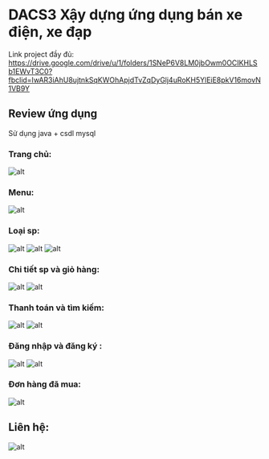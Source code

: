 # DACS3 Xậy dựng ứng dụng bán xe điện, xe đạp
Link project đầy đủ: https://drive.google.com/drive/u/1/folders/1SNeP6V8LM0jbOwm0OCIKHLSb1EWvT3C0?fbclid=IwAR3iAhU8ujtnkSqKWOhApjdTvZqDyGlj4uRoKH5YlEiE8pkV16movN1VB9Y
## Review ứng dụng
Sử dụng java + csdl mysql
### Trang chủ: 
![alt](https://scontent.fdad1-3.fna.fbcdn.net/v/t1.15752-9/342687972_6096305447119275_1916796172460026899_n.png?_nc_cat=111&ccb=1-7&_nc_sid=ae9488&_nc_ohc=6pCea276RyMAX_GCo4s&_nc_ht=scontent.fdad1-3.fna&oh=03_AdTeaHqmCcxE1SzMgEKioPs5DaVx1q6o2uuA_ZZ8E1FomQ&oe=647C624D)
### Menu: 
![alt](https://scontent.fdad1-4.fna.fbcdn.net/v/t1.15752-9/342684575_931352671512541_8902010288592278967_n.png?_nc_cat=100&ccb=1-7&_nc_sid=ae9488&_nc_ohc=BOO23Ebcb8AAX8xHsEm&_nc_ht=scontent.fdad1-4.fna&oh=03_AdRqjLP1wH8Ia7Vg2Bdoi2pCzBhsY-i27zQGDU8ya9Ejpg&oe=647C5D0E)
### Loại sp: 
![alt](https://scontent.fdad2-1.fna.fbcdn.net/v/t1.15752-9/344557674_789551355913227_3683593544650057161_n.png?_nc_cat=107&ccb=1-7&_nc_sid=ae9488&_nc_ohc=xmioDVyUrHMAX94y0VF&_nc_ht=scontent.fdad2-1.fna&oh=03_AdSI9GXkMUt0fmwb_2p5nNnsDoWVZsdWeEAM_yyqkQn8Wg&oe=647ACE2C)
![alt](https://scontent.fdad1-2.fna.fbcdn.net/v/t1.15752-9/342386286_224493846873944_8777932393468368696_n.png?_nc_cat=102&ccb=1-7&_nc_sid=ae9488&_nc_ohc=8r4_cT6gVZgAX_NV7oP&_nc_ht=scontent.fdad1-2.fna&oh=03_AdSu0z0TgW_DxMkF29tUWodvpFc0uIxrs2DMqfsAhxPfng&oe=647AD163)
![alt](https://scontent.fdad2-1.fna.fbcdn.net/v/t1.15752-9/344803381_684946266977468_8659273096531478665_n.png?_nc_cat=107&ccb=1-7&_nc_sid=ae9488&_nc_ohc=FcKmRBs_3ZQAX-w9yzU&_nc_ht=scontent.fdad2-1.fna&oh=03_AdS6lSOAm0MffUrZhtFccK_3CvMqonDYTG9P70Uj_Hz8xg&oe=647C7230)
### Chi tiết sp và giỏ hàng: 
![alt](https://scontent.fdad1-1.fna.fbcdn.net/v/t1.15752-9/342383132_644451027520935_924059904094552542_n.png?_nc_cat=104&ccb=1-7&_nc_sid=ae9488&_nc_ohc=INrTj2RM874AX_a9SO2&_nc_ht=scontent.fdad1-1.fna&oh=03_AdR1_flbUh7V8-Gai9oaa6MH1DhPjdwsfK1tINcpQWmNNw&oe=647ACA20)
![alt](https://scontent.fdad2-1.fna.fbcdn.net/v/t1.15752-9/344789777_903744090919789_9044394453185721452_n.png?_nc_cat=101&ccb=1-7&_nc_sid=ae9488&_nc_ohc=GHTO0RL_aOUAX__y9AH&_nc_ht=scontent.fdad2-1.fna&oh=03_AdS43u42JEkRONtnvcmufo2R4wMEEGqA79QBxFzqNQNAug&oe=647AD088)
### Thanh toán và tìm kiếm: 
![alt](https://scontent.fdad1-1.fna.fbcdn.net/v/t1.15752-9/343713146_2716238418508321_2297979120676697307_n.png?_nc_cat=104&ccb=1-7&_nc_sid=ae9488&_nc_ohc=uIxlM7AHzm0AX_njGHm&_nc_ht=scontent.fdad1-1.fna&oh=03_AdTeXJpvcuDjxksbDSgA9ocAL_97EliwdCCZEMEURC37yg&oe=647ADF85)
![alt](https://scontent.fdad1-4.fna.fbcdn.net/v/t1.15752-9/343724518_755265489634356_7617651699713239879_n.png?_nc_cat=105&ccb=1-7&_nc_sid=ae9488&_nc_ohc=gVbKaHRMDYQAX8Bze2G&_nc_ht=scontent.fdad1-4.fna&oh=03_AdTMPP3mbwjGoyxwPSJjh6jSY_tn4zxNpjT0BcCbti64Lw&oe=647AFFB0)
### Đăng nhập và đăng ký :
![alt](https://scontent.fdad1-3.fna.fbcdn.net/v/t1.15752-9/342490526_623873539781973_3496078869680043273_n.png?_nc_cat=110&ccb=1-7&_nc_sid=ae9488&_nc_ohc=1tFkMsBtXS4AX8FbgWh&_nc_ht=scontent.fdad1-3.fna&oh=03_AdT8uwmGbxIyS-VDagMFn-17KtCF7DKSx15Y7nHereNXnw&oe=647AE7F4)
![alt](https://scontent.fdad1-4.fna.fbcdn.net/v/t1.15752-9/344607791_759966022496450_6157133548422578482_n.png?_nc_cat=103&ccb=1-7&_nc_sid=ae9488&_nc_ohc=iS7HIWbvJtQAX_lx1VA&_nc_oc=AQnsscChFZ01rwjf9b0YF_wxHGxroVROu1z00qJW-M4wxqwmEiAgHDTtSWsypQITDzBeIqVX2t6JBsH_PMzRU6E5&_nc_ht=scontent.fdad1-4.fna&oh=03_AdStshh6Z9R5wfPv3_PBwMeuNDk5IIRtYU7mW2suXzF-Fw&oe=647AF5BA)
### Đơn hàng đã mua: 
![alt](https://scontent.fdad1-2.fna.fbcdn.net/v/t1.15752-9/345293089_1188026708562988_5149850443276702547_n.png?_nc_cat=102&ccb=1-7&_nc_sid=ae9488&_nc_ohc=_X4eahwIwmQAX_2druS&_nc_ht=scontent.fdad1-2.fna&oh=03_AdSr21ZBEY3qexR71X1lsKcKqW5t6XeKAb8GsX3SZJAxng&oe=647C8B3B)
## Liên hệ: 
![alt](https://scontent.fdad2-1.fna.fbcdn.net/v/t1.15752-9/342482488_748468880095923_4041914640753600328_n.png?_nc_cat=101&ccb=1-7&_nc_sid=ae9488&_nc_ohc=4OmfivFNizAAX960xP4&_nc_ht=scontent.fdad2-1.fna&oh=03_AdRI5qbcOolXH4qkVk1xqQv_KWIgGGeeTNH_v7_DpHQIlA&oe=647AD505)
